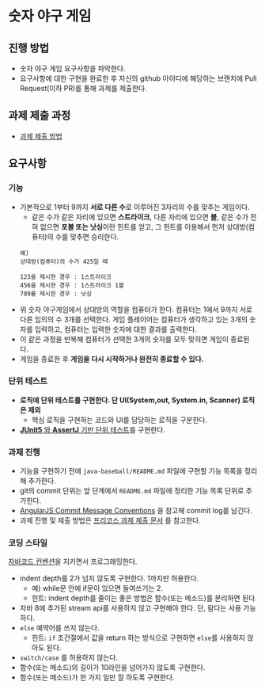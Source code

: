 # 숫자 야구 게임

## 진행 방법

* 숫자 야구 게임 요구사항을 파악한다.
* 요구사항에 대한 구현을 완료한 후 자신의 github 아이디에 해당하는 브랜치에 Pull Request(이하 PR)를 통해 과제를 제출한다.

## 과제 제출 과정

* [과제 제출 방법](https://github.com/next-step/nextstep-docs/tree/master/ent-precourse)

## 요구사항

### 기능

- 기본적으로 1부터 9까지 **서로 다른 수**로 이루어진 3자리의 수를 맞추는 게임이다.
    - 같은 수가 같은 자리에 있으면 **스트라이크**, 다른 자리에 있으면 **볼**, 같은 수가 전혀 없으면 **포볼 또는 낫싱**이란 힌트를 얻고, 그 힌트를 이용해서 먼저 상대방(컴퓨터)의 수를 맞추면
      승리한다.
    ```text
    예)
    상대방(컴퓨터)의 수가 425일 때
  
    123을 제시한 경우 : 1스트라이크
    456을 제시한 경우 : 1스트라이크 1볼
    789를 제시한 경우 : 낫싱
    ```
- 위 숫자 야구게임에서 상대방의 역할을 컴퓨터가 한다. 컴퓨터는 1에서 9까지 서로 다른 임의의 수 3개를 선택한다. 게임 플레이어는 컴퓨터가 생각하고 있는 3개의 숫자를 입력하고, 컴퓨터는 입력한 숫자에 대한
  결과를 출력한다.
- 이 같은 과정을 반복해 컴퓨터가 선택한 3개의 숫자를 모두 맞히면 게임이 종료된다.
- 게임을 종료한 후 **게임을 다시 시작하거나 완전히 종료할 수 있다.**

### 단위 테스트

- **로직에 단위 테스트를 구현한다. 단 UI(System,out, System.in, Scanner) 로직은 제외**
    - 핵심 로직을 구현하는 코드와 UI를 담당하는 로직을 구분한다.
- [**JUnit5** 와 **AssertJ**
  기반 단위 테스트](https://drive.google.com/file/d/1Gsn5ObkoNPi9i7pmBtEBTAONSImtWF4M/view?usp=sharing)를 구현한다.

### 과제 진행

- 기능을 구현하기 전에 `java-baseball/README.md` 파일에 구현할 기능 목록을 정리해 추가한다.
- git의 commit 단위는 앞 단계에서 `README.md` 파일에 정리한 기능 목록 단위로 추가한다.
- [AngularJS Commit Message Conventions](https://gist.github.com/stephenparish/9941e89d80e2bc58a153) 을 참고해 commit log를
  남긴다.
- 과제 진행 및 제출 방법은 [프리코스 과제 제출 문서](https://github.com/next-step/nextstep-docs/tree/master/ent-precourse) 를 참고한다.

### 코딩 스타일

[자바코드 컨벤션](https://github.com/woowacourse/woowacourse-docs/tree/master/styleguide/java)을 지키면서 프로그래밍한다.

- indent depth를 2가 넘지 않도록 구현한다. 1까지만 허용한다.
    - 예) while문 안에 if문이 있으면 들여쓰기는 2.
    - 힌트: indent depth를 줄이는 좋은 방법은 함수(또는 메소드)를 분리하면 된다.
- 자바 8에 추가된 stream api를 사용하지 않고 구현해야 한다. 단, 람다는 사용 가능하다.
- `else` 예약어를 쓰지 않는다.
    - 힌트: `if` 조건절에서 값을 return 하는 방식으로 구현하면 `else`를 사용하지 않아도 된다.
- `switch/case` 를 허용하지 않는다.
- 함수(또는 메소드)의 길이가 10라인을 넘어가지 않도록 구현한다.
- 함수(또는 메소드)가 한 가지 일만 잘 하도록 구현한다.
